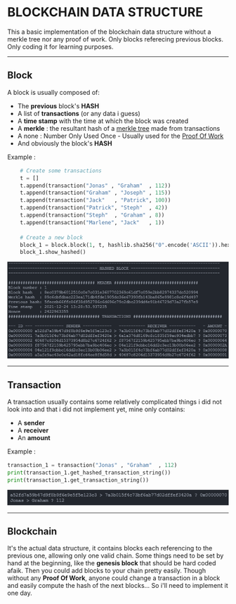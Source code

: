 # BLOCKCHAIN DATA STRUCTURE
This a basic implementation of the blockchain data structure without a merkle tree nor any proof of work. Only blocks referecing previous blocks. Only coding it for learning purposes.

---

## Block
A block is usually composed of:
- The **previous** block's **HASH**
- A list of **transactions** (or any data i guess)
- A **time stamp** with the time at which the block was created
- A **merkle** : the resultant hash of a [merkle tree](https://en.wikipedia.org/wiki/Merkle_tree) made from transactions
- A none : Number Only Used Once - Usually used for the [Proof Of Work](https://en.wikipedia.org/wiki/Proof_of_work)
- And obviously the block's **HASH**

Example :

```python
	# Create some transactions
	t = []
	t.append(transaction("Jonas" , "Graham"  , 112))
	t.append(transaction("Graham" , "Joseph" , 115))
	t.append(transaction("Jack"   , "Patrick", 100))
	t.append(transaction("Patrick", "Steph"  , 42))
	t.append(transaction("Steph"  , "Graham" , 8))
	t.append(transaction("Marlene", "Jack"   , 1))

	# Create a new block
	block_1 = block.block(1, t, hashlib.sha256("0".encode('ASCII')).hexdigest())
	block_1.show_hashed()
```

![](assets/hashed_clokc_terminal.png)

---

## Transaction
A transaction usually contains some relatively complicated things i did not look into and that i did not implement yet, mine only contains:
- A **sender**
- A **receiver**
- An **amount**

Example :
```python
transaction_1 = transaction("Jonas" , "Graham"  , 112)
print(transaction_1.get_hashed_transaction_string())
print(transaction_1.get_transaction_string())
```
![](assets/transaction.png)



---

## Blockchain
It's the actual data structure, it contains blocks each referencing to the previous one, allowing only one valid chain.
Some things need to be set by hand at the beginning, like the **genesis block** that should be hard coded afaik. Then you could add blocks to your chain pretty easily. Though without any **Proof Of Work**, anyone could change a transaction in a block and easily compute the hash of the next blocks... So i'll need to implement it one day.